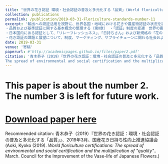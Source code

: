 ```yaml
---
title: "世界の花き認証 環境・社会認証の普及と多元化する「品質」(World floriculture certifications:The spread of environmental and social certification and the multiplication of "quality")
collection: publications
permalink: /publication/2019-03-31-Floriculture-standards-number-11
excerpt: '輸出への認証活用を視野に、世界各国・地域における花きや農産物認証の状況を調べる。花き認証が有効に働き、受容される条件や、制度設計について考察する。当時立ち上げられた花の日持ち品質管理に関わる政府認証「切り花のJAS（日本農林規格）認証」についても検討している。
・品質および基準認証に関する基本概念の整理する（第Ⅱ章） ・「認証」制度の変遷　世界の農産物の規制体系は、政府規制が主流の時代から、民間・任意の「ソフトな規制」と政府規制が並存し相互作用する時代に移行し、第三者認証制度が普及。日本の花き認証とJAS制度について紹介（第Ⅲ章）
・日本国内にある認証として、「リレーフレッシュネス」、「日持ちさん」および新規格の「花のJAS」、国際認証MPSについて概括。・海外の認証動向（第Ⅳ章）。まず、世界的には、認証は氾濫傾向にあり、現在は調整局面にある。その趨勢の中で、花き産業において諸認証の調整と持続可能性を結び付けた試みとして、欧州主導の「FSI」（The Floriculture Sustainability Initiative、花きサステナビリティ・イニシアティブ）について紹介。FSIは、組織的にも活動目標においても、国連SDGs （Sustainable Development Goals、持続可能な開発目標）と緊密に連動している。次に、日本の花の輸出先として有望な国・地域（米国、欧州、中国、ロシアなど）を選び、市場動向とともに現地の認証の状況について考察。主要生産国の動きについてもまとめ。また、花き貿易のハブであるオランダが、そのポジションを梃子として活用し、どのように世界の花の基準認証を核にしたビジネス・プラットフォームを構築してきたかについて論じる。オランダは、認証～知財～援助・国際政策～マーケティング～企業利益～サステナビリティを有機的に結合しようとしている。おり、日本の取るべき戦略に関する示唆に富む。
・花き認証の課題と展望について、制度、マーケティング、サプライチェーンに関わる社会および技術動向の視点から検討し、考えうる施策についてまとめる（第Ⅴ章）。'
date: 2019-03-31
venue: '寄稿'
paperurl: #'http://academicpages.github.io/files/paper2.pdf'
citation: '青木恭子（2019）『世界の花き認証：環境・社会認証の普及と多元化する「品質」』、2019年3月、国産花き日持ち性向上推進協議会 (Aoki, Kyoko (2019).<i> World floriculture certifications: 
The spread of environmental and social certification and the multiplication of "quality".</i>. March. Council for the Improvement of the Vase-life of Japanese Flowers.)'
---
```

# This paper is about the number 2. The number 3 is left for future work.

# [Download paper here](http://academicpages.github.io/files/paper2.pdf)

Recommended citation: 青木恭子（2019）『世界の花き認証：環境・社会認証の普及と多元化する「品質」』、2019年3月、国産花き日持ち性向上推進協議会 (Aoki, Kyoko (2019).<i> World floriculture certifications: 
The spread of environmental and social certification and the multiplication of "quality".</i>. March. Council for the Improvement of the Vase-life of Japanese Flowers.)
